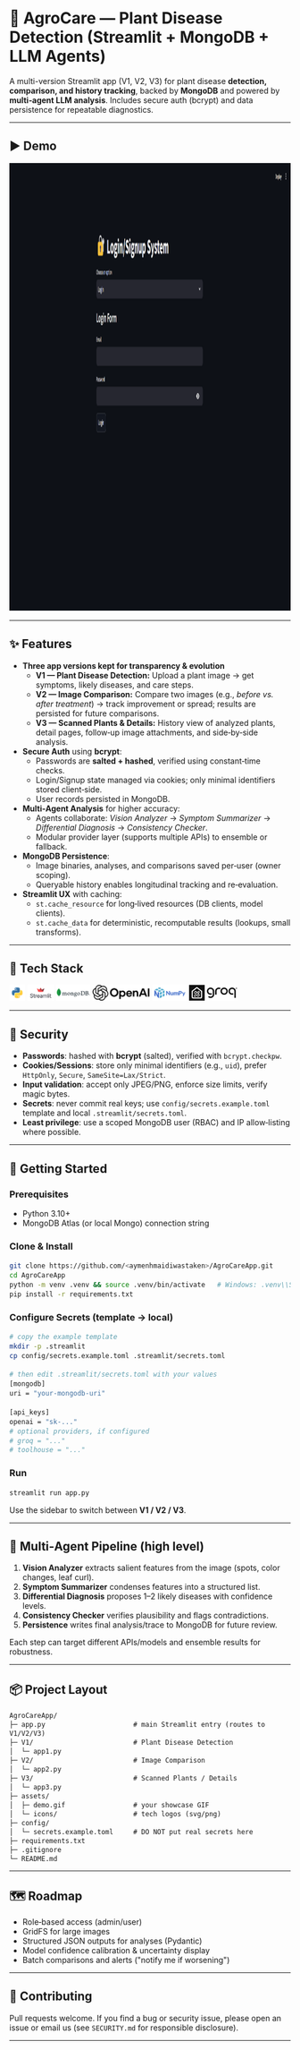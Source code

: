 # 🌱 AgroCare — Plant Disease Detection (Streamlit + MongoDB + LLM Agents)

A multi-version Streamlit app (V1, V2, V3) for plant disease **detection, comparison, and history tracking**, backed by **MongoDB** and powered by **multi‑agent LLM analysis**. Includes secure auth (bcrypt) and data persistence for repeatable diagnostics.

---
## ▶️ Demo

<p align="center">
  <img src="assets/demo.gif" alt="demo" height="800" />
        </p>

---

## ✨ Features

- **Three app versions kept for transparency & evolution**
  - **V1 — Plant Disease Detection:** Upload a plant image → get symptoms, likely diseases, and care steps.
  - **V2 — Image Comparison:** Compare two images (e.g., *before vs. after treatment*) → track improvement or spread; results are persisted for future comparisons.
  - **V3 — Scanned Plants & Details:** History view of analyzed plants, detail pages, follow‑up image attachments, and side‑by‑side analysis.
- **Secure Auth** using **bcrypt**:
  - Passwords are **salted + hashed**, verified using constant‑time checks.
  - Login/Signup state managed via cookies; only minimal identifiers stored client‑side.
  - User records persisted in MongoDB.
- **Multi‑Agent Analysis** for higher accuracy:
  - Agents collaborate: *Vision Analyzer* → *Symptom Summarizer* → *Differential Diagnosis* → *Consistency Checker*.
  - Modular provider layer (supports multiple APIs) to ensemble or fallback.
- **MongoDB Persistence**:
  - Image binaries, analyses, and comparisons saved per‑user (owner scoping).
  - Queryable history enables longitudinal tracking and re‑evaluation.
- **Streamlit UX** with caching:
  - `st.cache_resource` for long‑lived resources (DB clients, model clients).
  - `st.cache_data` for deterministic, recomputable results (lookups, small transforms).

---

## 🧰 Tech Stack

<p align="left">
  <img src="assets/icons/python.png" alt="Python" height="28" />
  <img src="assets/icons/streamlit.png" alt="Streamlit" height="28" />
  <img src="assets/icons/mongodb.png" alt="MongoDB" height="28" />
  <img src="assets/icons/openai.png" alt="OpenAI" height="28" />
  <img src="assets/icons/numpy.png" alt="NumPy" height="28" />
  <img src="assets/icons/toolhouse.png" alt="Toolhouse" height="28" />
  <img src="assets/icons/groq.jpeg" alt="Toolhouse" height="28" />
        </p>


---

## 🔐 Security

- **Passwords**: hashed with **bcrypt** (salted), verified with `bcrypt.checkpw`.
- **Cookies/Sessions**: store only minimal identifiers (e.g., `uid`), prefer `HttpOnly`, `Secure`, `SameSite=Lax/Strict`.
- **Input validation**: accept only JPEG/PNG, enforce size limits, verify magic bytes.
- **Secrets**: never commit real keys; use `config/secrets.example.toml` template and local `.streamlit/secrets.toml`.
- **Least privilege**: use a scoped MongoDB user (RBAC) and IP allow‑listing where possible.

---

## 🚀 Getting Started

### Prerequisites

- Python 3.10+
- MongoDB Atlas (or local Mongo) connection string

### Clone & Install

```bash
git clone https://github.com/<aymenhmaidiwastaken>/AgroCareApp.git
cd AgroCareApp
python -m venv .venv && source .venv/bin/activate   # Windows: .venv\\Scripts\\activate
pip install -r requirements.txt
```

### Configure Secrets (template → local)

```bash
# copy the example template
mkdir -p .streamlit
cp config/secrets.example.toml .streamlit/secrets.toml

# then edit .streamlit/secrets.toml with your values
[mongodb]
uri = "your-mongodb-uri"

[api_keys]
openai = "sk-..."
# optional providers, if configured
# groq = "..."
# toolhouse = "..."
```

### Run

```bash
streamlit run app.py
```

Use the sidebar to switch between **V1 / V2 / V3**.

---

## 🧪 Multi‑Agent Pipeline (high level)

1. **Vision Analyzer** extracts salient features from the image (spots, color changes, leaf curl).
2. **Symptom Summarizer** condenses features into a structured list.
3. **Differential Diagnosis** proposes 1–2 likely diseases with confidence levels.
4. **Consistency Checker** verifies plausibility and flags contradictions.
5. **Persistence** writes final analysis/trace to MongoDB for future review.

Each step can target different APIs/models and ensemble results for robustness.

---

## 📦 Project Layout

```
AgroCareApp/
├─ app.py                      # main Streamlit entry (routes to V1/V2/V3)
├─ V1/                         # Plant Disease Detection
│  └─ app1.py
├─ V2/                         # Image Comparison
│  └─ app2.py
├─ V3/                         # Scanned Plants / Details
│  └─ app3.py
├─ assets/
│  ├─ demo.gif                 # your showcase GIF
│  └─ icons/                   # tech logos (svg/png)
├─ config/
│  └─ secrets.example.toml     # DO NOT put real secrets here
├─ requirements.txt
├─ .gitignore
└─ README.md
```

---

## 🗺️ Roadmap

- Role‑based access (admin/user)
- GridFS for large images
- Structured JSON outputs for analyses (Pydantic)
- Model confidence calibration & uncertainty display
- Batch comparisons and alerts ("notify me if worsening")

---

## 🤝 Contributing

Pull requests welcome. If you find a bug or security issue, please open an issue or email us (see `SECURITY.md` for responsible disclosure).

---

